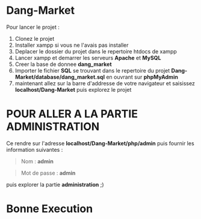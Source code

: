 # Dang-Market
Pour lancer le projet :
1. Clonez le projet
2. Installer xampp si vous ne l'avais pas installer 
3. Deplacer le dossier du projet dans le repertoire htdocs de xampp
4. Lancer xampp et demarrer les serveurs **Apache** et **MySQL**
5. Creer la base de donnee **__dang_market__**
6. Importer le fichier **SQL** se trouvant dans le repertoire du projet __Dang-Market/database/dang_market.sql__ en ouvrant sur **phpMyAdmin** 
7. maintenant allez sur la barre d'addresse de votre navigateur et saisissez __localhost/Dang-Market__ puis explorez le projet 
# POUR ALLER A LA PARTIE ADMINISTRATION
Ce rendre sur l'adresse __localhost/Dang-Market/php/admin__
puis fournir les information suivantes :
> Nom : **admin**

> Mot de passe : **admin**

puis explorer la partie __administration__ ;)
# Bonne Execution
